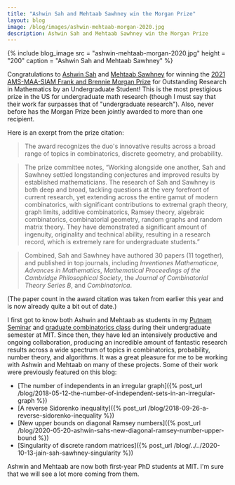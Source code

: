 ```yaml
---
title: "Ashwin Sah and Mehtaab Sawhney win the Morgan Prize"
layout: blog
image: /blog/images/ashwin-mehtaab-morgan-2020.jpg
description: Ashwin Sah and Mehtaab Sawhney win the Morgan Prize
---
```


{% include blog_image
    src = "ashwin-mehtaab-morgan-2020.jpg"
    height = "200"
    caption = "Ashwin Sah and Mehtaab Sawhney"
%}

Congratulations to [Ashwin Sah](http://www.mit.edu/~asah/) and [Mehtaab Sawhney](http://www.mit.edu/~msawhney/) for winning the [2021 AMS-MAA-SIAM Frank and Brennie Morgan Prize](http://www.ams.org/news?news_id=6435) for Outstanding Research in Mathematics by an Undergraduate Student! 
This is the most prestigious prize in the US for undergraduate math research (though I must say that their work far surpasses that of "undergraduate research").
Also, never before has the Morgan Prize been jointly awarded to more than one recipient. 

Here is an exerpt from the prize citation:

> The award recognizes the duo's innovative results across a broad range of topics in combinatorics, discrete geometry, and probability.

> The prize committee notes, “Working alongside one another, Sah and Sawhney settled longstanding conjectures and improved results by established mathematicians. The research of Sah and Sawhney is both deep and broad, tackling questions at the very forefront of current research, yet extending across the entire gamut of modern combinatorics, with significant contributions to extremal graph theory, graph limits, additive combinatorics, Ramsey theory, algebraic combinatorics, combinatorial geometry, random graphs and random matrix theory. They have demonstrated a significant amount of ingenuity, originality and technical ability, resulting in a research record, which is extremely rare for undergraduate students.”

> Combined, Sah and Sawhney have authored 30 papers (11 together), and published in top journals, including _Inventiones Mathematicae_, _Advances in Mathematics_, _Mathematical Proceedings of the Cambridge Philosophical Society_, the _Journal of Combinatorial Theory Series B_, and _Combinatorica_.

(The paper count in the award citation was taken from earlier this year and is now already quite a bit out of date.)

I first got to know both Ashwin and Mehtaab as students in my [Putnam Seminar](/a34/) and [graduate combinatorics class](/gtac/) during their undergraduate semester at MIT. Since then, they have led an intensively productive and ongoing collaboration, producing an incredible amount of fantastic research results across a wide spectrum of topics in combinatorics, probability, number theory, and algorithms. It was a great pleasure for me to be working with Ashwin and Mehtaab on many of these projects.
Some of their work were previously featured on this blog:

* [The number of independents in an irregular graph]({% post_url /blog/2018-05-12-the-number-of-independent-sets-in-an-irregular-graph %})
* [A reverse Sidorenko inequality]({% post_url /blog/2018-09-26-a-reverse-sidorenko-inequality %})
* [New upper bounds on diagonal Ramsey numbers]({% post_url /blog/2020-05-20-ashwin-sahs-new-diagonal-ramsey-number-upper-bound %})
* [Singularity of discrete random matrices]({% post_url /blog/../../2020-10-13-jain-sah-sawhney-singularity %})

Ashwin and Mehtaab are now both first-year PhD students at MIT. I'm sure that we will see a lot more coming from them.